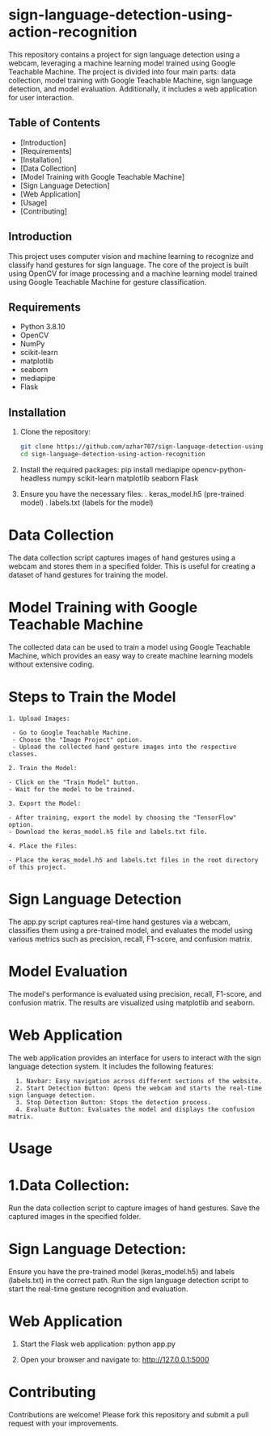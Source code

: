 # sign-language-detection-using-action-recognition

This repository contains a project for sign language detection using a webcam, leveraging a machine learning model trained using Google Teachable Machine. The project is divided into four main parts: data collection, model training with Google Teachable Machine, sign language detection, and model evaluation. Additionally, it includes a web application for user interaction.

## Table of Contents
- [Introduction]
- [Requirements]
- [Installation]
- [Data Collection]
- [Model Training with Google Teachable Machine]
- [Sign Language Detection]
- [Web Application]
- [Usage]
- [Contributing]
## Introduction

   This project uses computer vision and machine learning to recognize and classify hand gestures for sign language. The       core of the project is built using OpenCV for image processing and a machine learning model trained using Google            Teachable Machine for gesture classification.

## Requirements

   - Python 3.8.10
   - OpenCV
   - NumPy
   - scikit-learn
   - matplotlib
   - seaborn
   - mediapipe
   - Flask

## Installation

1. Clone the repository:
   ```sh
   git clone https://github.com/azhar707/sign-language-detection-using-action-recognition
   cd sign-language-detection-using-action-recognition

2. Install the required packages:
   pip install mediapipe opencv-python-headless numpy scikit-learn matplotlib seaborn Flask

4. Ensure you have the necessary files:
    . keras_model.h5 (pre-trained model)
    . labels.txt (labels for the model)



# Data Collection
The data collection script captures images of hand gestures using a webcam and stores them in a specified folder. This is useful for creating a dataset of hand gestures for training the model.


# Model Training with Google Teachable Machine
   The collected data can be used to train a model using Google Teachable Machine, which provides an easy way to create    machine learning models without extensive coding.

  # Steps to Train the Model
    1. Upload Images:

     - Go to Google Teachable Machine.
     - Choose the "Image Project" option.
     - Upload the collected hand gesture images into the respective classes.
     
    2. Train the Model:

    - Click on the "Train Model" button.
    - Wait for the model to be trained.
    
    3. Export the Model:

    - After training, export the model by choosing the "TensorFlow" option.
    - Download the keras_model.h5 file and labels.txt file.
    
    4. Place the Files:

    - Place the keras_model.h5 and labels.txt files in the root directory of this project.

# Sign Language Detection
   The app.py script captures real-time hand gestures via a webcam, classifies them using a pre-trained model, and 
   evaluates the model using various metrics such as precision, recall, F1-score, and confusion matrix.

# Model Evaluation
   The model's performance is evaluated using precision, recall, F1-score, and confusion matrix. The results are visualized 
   using matplotlib and seaborn.

# Web Application
   The web application provides an interface for users to interact with the sign language detection system. It includes the 
   following features:

      1. Navbar: Easy navigation across different sections of the website.
      2. Start Detection Button: Opens the webcam and starts the real-time sign language detection.
      3. Stop Detection Button: Stops the detection process.
      4. Evaluate Button: Evaluates the model and displays the confusion matrix.

# Usage
# 1.Data Collection:
   Run the data collection script to capture images of hand gestures.
   Save the captured images in the specified folder.

# Sign Language Detection:

   Ensure you have the pre-trained model (keras_model.h5) and labels (labels.txt) in the correct path.
   Run the sign language detection script to start the real-time gesture recognition and evaluation.

# Web Application
   1. Start the Flask web application:
        python app.py

   2. Open your browser and navigate to:
        http://127.0.0.1:5000

# Contributing

   Contributions are welcome! Please fork this repository and submit a pull request with your improvements.
